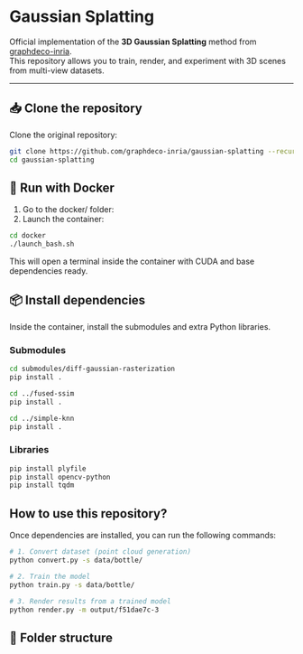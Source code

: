 # Gaussian Splatting

Official implementation of the **3D Gaussian Splatting** method from [graphdeco-inria](https://github.com/graphdeco-inria/gaussian-splatting).  
This repository allows you to train, render, and experiment with 3D scenes from multi-view datasets.

---

## 📥 Clone the repository

Clone the original repository:

```bash
git clone https://github.com/graphdeco-inria/gaussian-splatting --recursive
cd gaussian-splatting
```

## 🐳 Run with Docker
1. Go to the docker/ folder:
2. Launch the container:

```bash
cd docker
./launch_bash.sh
```
This will open a terminal inside the container with CUDA and base dependencies ready.

## 📦 Install dependencies
Inside the container, install the submodules and extra Python libraries.

### Submodules
```bash
cd submodules/diff-gaussian-rasterization
pip install .

cd ../fused-ssim
pip install .

cd ../simple-knn
pip install .

```

### Libraries
```bash
pip install plyfile
pip install opencv-python
pip install tqdm

```

## How to use this repository?
Once dependencies are installed, you can run the following commands:
```bash
# 1. Convert dataset (point cloud generation)
python convert.py -s data/bottle/

# 2. Train the model
python train.py -s data/bottle/

# 3. Render results from a trained model
python render.py -m output/f51dae7c-3

```

## 📂 Folder structure

